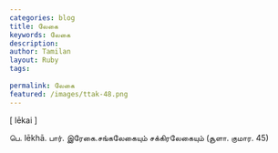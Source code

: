 ```yaml
---
categories: blog
title: லேகை
keywords: லேகை
description: 
author: Tamilan
layout: Ruby
tags: 
 
permalink: லேகை
featured: /images/ttak-48.png
---
```

  
[ lēkai ]  
  
பெ. lēkhā. பார். இரேகை.சங்கலேகையும் சக்கிரலேகையும் (சூளா. குமார. 45)